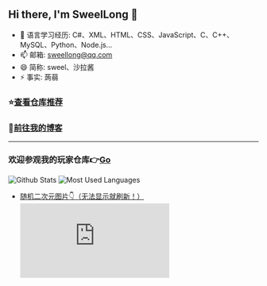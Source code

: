 ## Hi there, I'm SweelLong 👋
- 🌱 语言学习经历: C#、XML、HTML、CSS、JavaScript、C、C++、MySQL、Python、Node.js...
- 📫 邮箱: sweellong@qq.com
- 😄 简称: sweel、沙拉酱
- ⚡ 事实: 蒟蒻
### ⭐[查看仓库推荐](https://github.com/SweelLong?tab=stars)
### 📢[前往我的博客](https://sweellong.github.io)
---
### 欢迎参观我的玩家仓库👉[Go](https://github.com/SweelLong?tab=repositories)
![Github Stats](https://github-readme-stats.vercel.app/api?username=SweelLong&show_icons=true&theme=material-palenight)
![Most Used Languages](https://github-readme-stats.vercel.app/api/top-langs/?username=SweelLong&theme=material-palenight&layout=compact&langs_count=6&size_weight=0.5&count_weight=0.5)
- [随机二次元图片👇（无法显示就刷新！）](https://www.dmoe.cc)
![随机二次元API](https://www.dmoe.cc/random.php)
